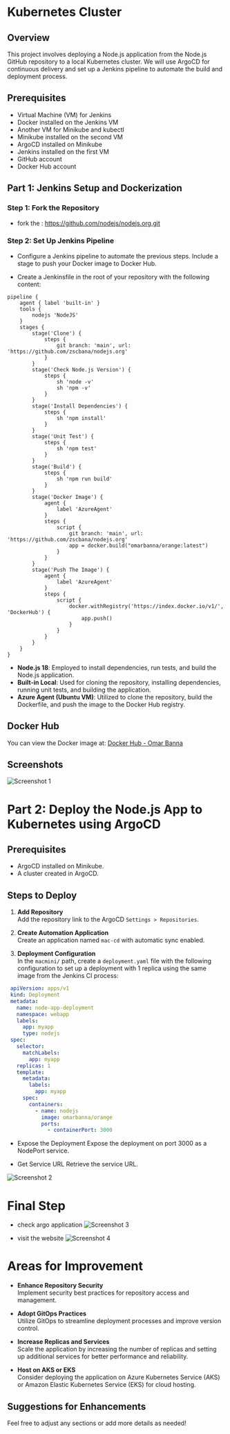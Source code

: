 # Kubernetes Cluster

## Overview
This project involves deploying a Node.js application from the Node.js GitHub repository to a local Kubernetes cluster. We will use ArgoCD for continuous delivery and set up a Jenkins pipeline to automate the build and deployment process.

## Prerequisites
- Virtual Machine (VM) for Jenkins
- Docker installed on the Jenkins VM
- Another VM for Minikube and kubectl
- Minikube installed on the second VM
- ArgoCD installed on Minikube
- Jenkins installed on the first VM
- GitHub account
- Docker Hub account

## Part 1: Jenkins Setup and Dockerization

### Step 1: Fork the Repository
- fork the : https://github.com/nodejs/nodejs.org.git

### Step 2: Set Up Jenkins Pipeline
- Configure a Jenkins pipeline to automate the previous steps. Include a stage to push your Docker image to Docker Hub.

- Create a Jenkinsfile in the root of your repository with the following content:
```
pipeline {
    agent { label 'built-in' }
    tools {
        nodejs 'NodeJS'
    }
    stages {
        stage('Clone') {
            steps {
                git branch: 'main', url: 'https://github.com/zscbana/nodejs.org'
            }
        }
        stage('Check Node.js Version') {
            steps {
                sh 'node -v'
                sh 'npm -v'
            }
        }
        stage('Install Dependencies') {
            steps {
                sh 'npm install'
            }
        }
        stage('Unit Test') {
            steps {
                sh 'npm test'
            }
        }
        stage('Build') {
            steps {
                sh 'npm run build'
            }
        }
        stage('Docker Image') {
            agent {
                label 'AzureAgent'
            }
            steps {
                script {
                    git branch: 'main', url: 'https://github.com/zscbana/nodejs.org'
                    app = docker.build("omarbanna/orange:latest")
                }
            }
        }
        stage('Push The Image') {
            agent {
                label 'AzureAgent'
            }
            steps {
                script {
                    docker.withRegistry('https://index.docker.io/v1/', 'DockerHub') {
                        app.push()
                    }
                }
            }
        }
    }
}
```
- **Node.js 18**: Employed to install dependencies, run tests, and build the Node.js application.
- **Built-in Local**: Used for cloning the repository, installing dependencies, running unit tests, and building the application.
- **Azure Agent (Ubuntu VM)**: Utilized to clone the repository, build the Dockerfile, and push the image to the Docker Hub registry.

## Docker Hub

You can view the Docker image at: [Docker Hub - Omar Banna](https://hub.docker.com/r/omarbanna/orange)

## Screenshots

![Screenshot 1](screenshots/screenshot1.png)

# Part 2: Deploy the Node.js App to Kubernetes using ArgoCD

## Prerequisites
- ArgoCD installed on Minikube.
- A cluster created in ArgoCD.

## Steps to Deploy

1. **Add Repository**  
   Add the repository link to the ArgoCD `Settings > Repositories`.

2. **Create Automation Application**  
   Create an application named `mac-cd` with automatic sync enabled.

3. **Deployment Configuration**  
   In the `macmini/` path, create a `deployment.yaml` file with the following configuration to set up a deployment with 1 replica using the same image from the Jenkins CI process:

  ```yaml
   apiVersion: apps/v1
   kind: Deployment
   metadata:
     name: node-app-deployment
     namespace: webapp
     labels: 
       app: myapp
       type: nodejs
   spec:
     selector:
       matchLabels:
         app: myapp
     replicas: 1
     template:
       metadata:
         labels:
           app: myapp
       spec:
         containers:
           - name: nodejs
             image: omarbanna/orange
             ports:
               - containerPort: 3000
```
- Expose the Deployment
Expose the deployment on port 3000 as a NodePort service.

- Get Service URL
Retrieve the service URL.

![Screenshot 2](screenshots/screenshot2.png)

# Final Step
- check argo application
![Screenshot 3](screenshots/screenshot3.png)

- visit  the website
![Screenshot 4](screenshots/screenshot4.png)

# Areas for Improvement

- **Enhance Repository Security**  
  Implement security best practices for repository access and management.

- **Adopt GitOps Practices**  
  Utilize GitOps to streamline deployment processes and improve version control.

- **Increase Replicas and Services**  
  Scale the application by increasing the number of replicas and setting up additional services for better performance and reliability.

- **Host on AKS or EKS**  
  Consider deploying the application on Azure Kubernetes Service (AKS) or Amazon Elastic Kubernetes Service (EKS) for cloud hosting.

## Suggestions for Enhancements
Feel free to adjust any sections or add more details as needed!
